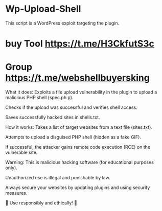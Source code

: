 # Wp-Upload-Shell

This script is a WordPress exploit targeting the plugin.

# buy Tool https://t.me/H3CkfutS3c

# Group https://t.me/webshellbuyersking

What it does:
Exploits a file upload vulnerability in the plugin to upload a malicious PHP shell (spec.ph p).

Checks if the upload was successful and verifies shell access.

Saves successfully hacked sites in shells.txt.

How it works:
Takes a list of target websites from a text file (sites.txt).

Attempts to upload a disguised PHP shell (hidden as a fake GIF).

If successful, the attacker gains remote code execution (RCE) on the vulnerable site.

Warning:
This is malicious hacking software (for educational purposes only).

Unauthorized use is illegal and punishable by law.

Always secure your websites by updating plugins and using security measures.

🚨 Use responsibly and ethically! 🚨
